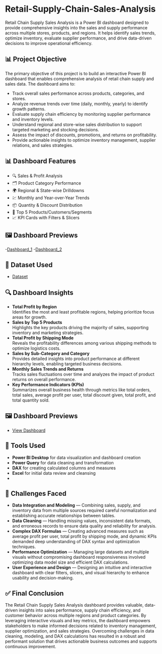 # Retail-Supply-Chain-Sales-Analysis
Retail Chain Supply Sales Analysis is a Power BI dashboard designed to provide comprehensive insights into the sales and supply performance across multiple stores, products, and regions. It helps identify sales trends, optimize inventory, evaluate supplier performance, and drive data-driven decisions to improve operational efficiency.

## 📊 Project Objective
The primary objective of this project is to build an interactive Power BI dashboard that enables comprehensive analysis of retail chain supply and sales data. The dashboard aims to:
- Track overall sales performance across products, categories, and stores.
- Analyze revenue trends over time (daily, monthly, yearly) to identify growth patterns.
- Evaluate supply chain efficiency by monitoring supplier performance and inventory levels.
- Understand regional and store-wise sales distribution to support targeted marketing and stocking decisions.
- Assess the impact of discounts, promotions, and returns on profitability.
- Provide actionable insights to optimize inventory management, supplier relations, and sales strategies.
  
## 📊 Dashboard Features
- 🔍 Sales & Profit Analysis
- 🗂️ Product Category Performance
- 🌍 Regional & State-wise Drilldowns
- 💹 Monthly and Year-over-Year Trends
- 📦 Quantity & Discount Distribution
- 🎯 Top 5 Products/Customers/Segments
- 📈 KPI Cards with Filters & Slicers

## 🖼️ Dashboard Previews
-<a href="https://github.com/Rupali-2001/-Retail-Supply-Chain-Sales-Analysis/blob/main/retail_dashboard_1.jpg">Dashboard_1</a>
-<a href="https://github.com/Rupali-2001/-Retail-Supply-Chain-Sales-Analysis/blob/main/retail_dashboard2.jpg">Dashboard_2</a>

## 📁 Dataset Used 
- <a href="https://github.com/Rupali-2001/-Retail-Supply-Chain-Sales-Analysis/blob/main/Retail-Supply-Chain-Sales-Dataset_powerbi.xlsx">Dataset</a>

## 🔍 Dashboard Insights
- **Total Profit by Region**  
  Identifies the most and least profitable regions, helping prioritize focus areas for growth.
- **Sales by Top 5 Products**  
  Highlights the key products driving the majority of sales, supporting inventory and marketing strategies.
- **Total Profit by Shipping Mode**  
  Reveals the profitability differences among various shipping methods to optimize logistics costs.
- **Sales by Sub-Category and Category**  
  Provides detailed insights into product performance at different hierarchy levels, enabling targeted business decisions.
- **Monthly Sales Trends and Returns**  
  Tracks sales fluctuations over time and analyzes the impact of product returns on overall performance.
- **Key Performance Indicators (KPIs)**  
  Summarizes overall business health through metrics like total orders, total sales, average profit per user, total discount given, total profit, and total quantity sold.
  
## 🖼️ Dashboard Previews
- <a href="https://github.com/Rupali-2001/-Retail-Supply-Chain-Sales-Analysis/blob/main/Retail-Supply-Chain-Sales-Dashboard_powerbi.xlsx.pbix">View Dashboard</a>

## 📌 Tools Used
- **Power BI Desktop** for data visualization and dashboard creation  
- **Power Query** for data cleaning and transformation  
- **DAX** for creating calculated columns and measures  
- **Excel** for initial data review and cleansing
-  
## 🚧 Challenges Faced
- **Data Integration and Modeling** — Combining sales, supply, and inventory data from multiple sources required careful normalization and establishing accurate relationships between tables.
- **Data Cleaning** — Handling missing values, inconsistent data formats, and erroneous records to ensure data quality and reliability for analysis.
- **Complex DAX Formulas** — Creating advanced measures such as average profit per user, total profit by shipping mode, and dynamic KPIs demanded deep understanding of DAX syntax and optimization techniques.
- **Performance Optimization** — Managing large datasets and multiple visuals without compromising dashboard responsiveness involved optimizing data model size and efficient DAX calculations.
- **User Experience and Design** — Designing an intuitive and interactive dashboard with clear filters, slicers, and visual hierarchy to enhance usability and decision-making.
  
## ✅ Final Conclusion
The Retail Chain Supply Sales Analysis dashboard provides valuable, data-driven insights into sales performance, supply chain efficiency, and customer behavior across multiple regions and product categories. By leveraging interactive visuals and key metrics, the dashboard empowers stakeholders to make informed decisions related to inventory management, supplier optimization, and sales strategies. Overcoming challenges in data cleaning, modeling, and DAX calculations has resulted in a robust and performant solution that drives actionable business outcomes and supports continuous improvement.
